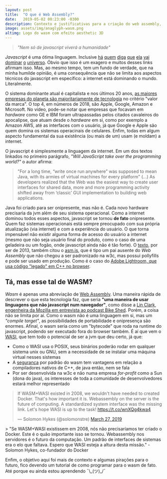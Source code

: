 ```yaml
---
layout: post
title:  "O que é Web Assembly?"
date:   2019-05-02 00:23:00 -0300
description: Contexto e justificativas para a criação do web assembly, aka WASM, e como o WASI pode ser a JVM que deu certo
image: assets/img/anaglyph-wasm.png
altimg: Logo do wasm com efeito aesthetic 3D
---
```


> *"Nem só de javascript viverá a humanidade"*

*Javascript* é uma ótima linguagem. Inclusive [há](https://www.quora.com/Is-JavaScript-really-going-to-take-over-all-other-languages) [quem](https://www.forumone.com/ideas/javascript-taking-over-world-and-its-got-us-too/) [diga](https://hackernoon.com/the-javascript-phenomenon-is-a-mass-psychosis-57adebb09359) [que](https://dev.to/anthonydelgado/javascript-is-eating-the-world) [ela](http://radar.oreilly.com/2013/04/will-javascript-take-over-the-programming-world.html) [vai](https://www.wired.com/2016/05/javascript-conquered-web-now-taking-desktop/) [dominar](https://medium.com/fed-or-dead/javascript-really-is-overtaking-the-world-5b59b5af41ed) [o](https://www.techrepublic.com/article/the-worlds-most-popular-programming-language-is-javascript-but-why/) [universo](https://github.blog/2018-11-15-state-of-the-octoverse-top-programming-languages/). Óbvio que isso é um exagero e muitos desses links afirmam isso. Mas, ao mesmo tempo, tem um fundo de verdade, que na minha humilde opinião, é uma consequência que não se limita aos aspectos técnicos do javascript em específico: a internet está dominando o mundo. Literalmente.

O sistema dominante atual é capitalista e nos últimos 20 anos, [as maiores empresas do planeta são majoritariamente de tecnologia](https://www.visualcapitalist.com/animation-top-15-global-brands-2000-2018/) no critério "valor da marca". O top 4, em números de 2018, são Apple, Google, Amazon e Microsoft. No vídeo, pode-se notar que empresas que focavam em *hardware* como GE e IBM foram ultrapassadas pelos citados cavaleiros do apocalipse, que atuam desde o *hardware* em si, como por exemplo a Amazon AWS, até as interfaces com o usuário, já que Google e Apple são quem domina os sistemas operacinais de celulares. Enfim, todas em algum aspecto fundamental da sua existência (ou mais de um) usam (e moldam) a internet.

O javascript é simplesmente a linguagem da internet. Em um dos textos linkados no primeiro parágrafo, *"Will JavaScript take over the programming world?"* o autor afirma:
> "For a long time, “write once run anywhere” was supposed to mean Java, with its armies of virtual machines for every platform" (...) As developers realized that the Web was the easiest way to create user interfaces for shared data, more and more programming activity shifted away from ‘classic’ GUI implementation to building web applications.

Java foi criado para ser onipresente, mas não é. Cada novo hardware precisaria da jvm além de seu sistema operacional. Como a internet dominou todos esses aspectos, javascript se tornou **de fato** onipresente. Quem faz sistemas operacionais está sempre preocupado com sua própria atualização (via internet) e com a experiência do usuário. O que torna impensável não existir alguma forma de acesso do usuário a internet (mesmo que não seja usuário final do produto, como o caso de uma geladeira ou um fogão, onde javascript ainda não é tão forte). O [texto](http://radar.oreilly.com/2013/04/will-javascript-take-over-the-programming-world.html), por ser de 2013, também citou o [asm.js](http://asmjs.org/), que é tipo um pai ausente do *Web Assembly* que não chegou a ser padronizado na w3c, mas possui pollyfills e pode ser usado em produção. Como é o caso do [Adobe Lightroom, que usa código "legado" em C++ no browser](https://spectrum.ieee.org/computing/software/webassembly-will-finally-let-you-run-highperformance-applications-in-your-browser).

## Tá, mas esse tal de WASM?
*Wasm* é apenas uma abreviação de [Web Assembly](https://webassembly.org/). Uma maneira rápida de descrever o que esta tecnologia faz, que seria **"uma maneira de usar linguagens que não javascript num navegador"**, como disse a [Lin Clark, engenheira da Mozilla em entrevista ao podcast Bike Shed](http://bikeshed.fm/195). Porém, a coisa não se limita por aí. Como o wasm não é uma linguagem em si, mas um *"compile target"*, as possibilidades de portabilidade e onipresença são enormes. Afinal, o wasm seria como um "bytecode" que roda na runtime do javascript, podendo ser executado fora do browser também. É aí que vem o [WASI](https://www.theregister.co.uk/2019/03/29/mozilla_wasi_spec/), que tem todo o potencial de ser a jvm que deu certo, já que:

 * Como o WASI usa o POSIX, seus binários poderão rodar em qualquer sistema unix ou GNU, sem a necessidade de se instalar uma máquina virtual nesses sistemas
 * A [segurança](https://webassembly.org/docs/security/) por padrão do wasm tem vantagens em relação a compiladores nativos de C++, de java então, nem se fala
 * Por ser desenvolvida na w3c e não numa empresa *for-profit* como a Sun (dona do java), os interesses de toda a comunidade de desenvolvedores estará melhor representado

<blockquote class="twitter-tweet" data-lang="en"><p lang="en" dir="ltr">If WASM+WASI existed in 2008, we wouldn&#39;t have needed to created Docker. That&#39;s how important it is. Webassembly on the server is the future of computing. A standardized system interface was the missing link. Let&#39;s hope WASI is up to the task! <a href="https://t.co/wnXQg4kwa4">https://t.co/wnXQg4kwa4</a></p>&mdash; Solomon Hykes (@solomonstre) <a href="https://twitter.com/solomonstre/status/1111004913222324225?ref_src=twsrc%5Etfw">March 27, 2019</a></blockquote>
 <script async src="https://platform.twitter.com/widgets.js" charset="utf-8"></script>
> "Se WASM+WASI existissem em 2008, nós não precisaríamos ter criado o Docker. Este é o quão importante isso se tornou. Webassembly nos servidores é o futuro da computação. Um padrão de interfaces de sistemas era o elo que faltava. Espero que WASI esteja a altura desta missão." - Solomon Hykes, co-fundador do Docker

Enfim, o objetivo aqui foi mais de contexto e algumas pirações para o futuro, fico devendo um tutorial de como programar para o wasm de fato. Até porque eu ainda estou aprendendo ¯\\\_(ツ)\_/¯
